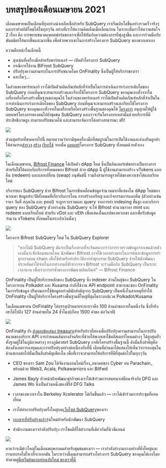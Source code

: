 # บทสรุปของเดือนเมษายน 2021

เดือนเมษายนเป็นเดือนที่ยุ่งอย่างน่าเหลือเชื่อสำหรับ SubQuery เราเริ่มเติบโตขึ้นอย่างรวดเร็วจริงๆ และเราทำสถิติใหม่ได้ในทุกๆวัน อย่างที่เราให้ความคิดเห็นเมื่อเดือนก่อน ในระยะสั้นเราให้ความสนใจ 2 เรื่อง คือ การขยายขนาดแพลตฟอร์มของเราเพื่อให้ทันกับความต้องการที่พุ่งสูงขึ้น และการร่วมมือกับพันธมิตรให้มากขึ้นและมากขึ้น เพื่อช่วยพวกเขาในการสร้างโครงการ SubQuery ของพวกเขาเอง

ความคืบหน้าในเดือนนี้

-   มุ่งเน้นที่เครื่องมือสำหรับพาร์ทเนอร์ — เปิดตัวโครงการ SubQuery
-   กรณีการใช้งาน BiFrost SubQuery
-   ปรับปรุงความสามารถในการปรับขนาดโดย OnFinality ซึ่งเป็นผู้ให้บริการของเรา
-   และอื่นๆ…

ในส่วนของพาร์ทเนอร์ เราได้เปิดตัวผลิตภัณฑ์หลักที่จำเป็นในการดำเนินการเร่งการเติบโตของ SubQuery ก่อนที่คุณจะสามารถสร้างและเรียกใช้โครงการ SubQuery ของคุณเองทั้งจากในเครื่องหรือโครงสร้างพื้นฐานของคุณได้ ในส่วนของพาร์ทเนอร์ เราได้เปิดตัวผลิตภัณฑ์หลักที่จำเป็นในการดำเนินการเร่งการเติบโตของ SubQuery ก่อนที่คุณจะสามารถสร้างและเรียกใช้โครงการ SubQuery ของคุณเองทั้งจากในเครื่องหรือโครงสร้างพื้นฐานของคุณได้ [โครงการ](https://project.subquery.network/) อนุญาตให้ผู้ใช้เผยแพร่โครงการของตนไปยังชุมชน SubQuery และเราจะรันโครงการเหล่านั้นด้วยบริการที่มีประสิทธิภาพสูง  สามารถปรับขนาดได้ และสามารถจัดการได้อย่างสาธารณะ ฟรี!

![](https://miro.medium.com/max/1400/0*zZkmiEq5g2BbAxfl)

ส่วนสุดท้ายที่ขาดหายไปนี้ หมายความว่าเรามีชุดเครื่องมือที่สมบูรณ์ในการเปิดใช้งานและส่งเสริมลูกค้าให้สามารถ[สำรวจ](https://explorer.subquery.network/) [สร้าง](https://doc.subquery.network/quickstart.html) [เรียกใช้](https://doc.subquery.network/run/indexing_query.html) จากนั้น [เผยแพร่](https://doc.subquery.network/publish/publish.html#benefits)โครงการ SubQuery ทั้งหมดด้วยตัวเอง

![](https://miro.medium.com/max/1400/0*pDQgyo3phe2ZcMml)

ในเดือนเมษายน, [Bifrost Finance](https://bifrost.finance/) ได้เปิดตัว dApp ใหม่ ซึ่งเป็นอินเตอร์เฟซอย่างเป็นทางการสำหรับใช้โต้ตอบกับบริการทั้งหมดของ Bifrost ด้วย dApp นี้ ผู้ใช้งานสามารถสร้าง vTokens แลกคืน (redeem) และแลกเปลี่ยน (swap) อนุพันธ์นี้ รวมถึงสามารถดูรายได้ของพวกเขาได้แบบเรียลไทม์

บริการของ SubQuery ช่วย Bifrost ในการขับเคลื่อนข้อมูลจำนวนมากที่แสดงใน dApp ใหม่ของพวกเขา ข้อมูลประวัติทั้งหมดที่เกี่ยวกับการโอน การสร้างเหรียญ และกิจกรรมการแลกคืน (ตัวอย่างเช่น ราคา วันที่ สกุลเงิน และ pool) จะถูกรวบรวมและ query จากการทำ indexing ขั้นสูง และบริการ query ของ SubQuery ตัวอย่างเช่น SubQuery จะให้ Bifrost คำนวณราคา mint และ redeem แบบเรียลไทม์ สำหรับ vDot และ vEth เพื่อแสดงในแอปของพวกเขา และเพื่อรับข้อมูลจำนวน vTokens ทั้งหมดในกระเป๋าเงินนั้นๆ

![](https://miro.medium.com/max/1400/0*heWoX8Kw1nm1iYd9)

โครงการ Bifrost SubQuery ใหม่ ใน SubQuery Explorer

> “หากไม่มี SubQuery มันจะเป็นเรื่องยากที่จะจินตนาการว่าการรวบรวมข้อมูลจากเชนด้วยตัวเองนั้นจะซับซ้อนขนาดไหน นักพัฒนา Bifrost อาจใช้เวลาอย่างมากในการค้นหาข้อมูลการทำธุรกรรมบน chain เพื่อใช้สำหรับทำประวัติการทำธุรกรรม SubQuery ช่วยให้นักพัฒนาประหยัดค่าใช้จ่ายในการทำงานที่ซ้ำซากจำเจ Bifrost จะร่วมมือกับ SubQuery เป็นระยะเวลานาน เพื่อเร่งการทำซ้ำของการพัฒนาผลิตภัณฑ์” — Bifrost Finance

OnFinality เป็นผู้ให้บริการหลักของ SubQuery ซึ่ง indexer ส่วนใหญ่ของ SubQuery ในโครงการบน Polkadot และ Kusama กำลังใช้งาน API endpoint สาธารณะของ OnFinality ในการรับข้อมูล ปริมาณการใช้ข้อมูลอย่างมีนัยสำคัญจาก SubQuery เป็นหนึ่งในสาเหตุที่ทำให้ OnFinality เป็นผู้ให้บริการโครงสร้างพื้นฐานที่ใหญ่ที่สุดในระบบนิเวศ Polkadot/Kusama

ในเดือนเมษายน OnFinality ได้บรรลุเป้าหมายระยะยาวคือ 100 ล้านคำขอภายในหนึ่งวัน ซึ่งที่จริงเขาได้ไปถึง 127 ล้านคำขอใน 24 ชั่วโมง(เกือบ 1500 คำขอ ต่อวินาที)

![](https://miro.medium.com/max/1400/0*FLq4vXluI9CTiBQ8)

OnFinality ยัง [ส่งมอบข้อเสนอ treasury](https://kusama.polkassembly.io/treasury/72)สำหรับก้าวที่สองเพื่อปรับปรุงความสามารถในการปรับขนาดของบริการ API การกำหนดเส้นทางอัจฉริยะที่ช่วยให้พวกเขาใช้คลัสเตอร์โหนดต่างๆ ได้สูงสุดทั่วทั้งฐานผู้ใช้ในภูมิภาคต่างๆ ทางภูมิศาสตร์ SubQuery อาศัยโครงสร้างพื้นฐานนี้ ดังนั้นสิ่งสำคัญคือต้องสังเกตการลงทุนและการปรับปรุงอย่างต่อเนื่องกับที่นี่ เดือนที่ผ่านมาได้แสดงให้เห็นว่าการลงทุนในด้านสเกลต่อไปนั้นเป็นสิ่งสำคัญเพียงใด เพื่อที่เราจะสามารถให้บริการที่ดีที่สุดต่อไปในทุกๆวัน

-   CEO ของเรา Sam Zou ได้จัดงานออนไลน์เรื่อง_อนาคตของ Cyber บน Parachain_ พร้อมด้วย Web3, Acala, Polkawarriors และ Bitfwd

-   James Bayly หัวหน้าฝ่ายพัฒนาธุรกิจของเราได้เข้าร่วมการสนทนาเสมือนจริงกับ DFG และ James Wo ซึ่งเป็นส่วนหนึ่งของซีรี่ส์ DFG Talks

-   เวลาของพวกเราใน Berkeley Xcelerator ได้เริ่มขึ้นแล้ว — เราได้เข้าร่วมการประชุมที่ยอดเยี่ยม
-   เราได้ทำการปรับปรุงครั้งใหญ่บน[เว็บไซต์ SubQuery](https://subquery.network/)ของเรา
-   [เอกสารที่ปรับปรุงแล้ว](https://doc.subquery.network/)รุ่นใหม่สำหรับนักพัฒนา SubQuery
-   สำนักงานของเรากำลังปรับปรุง เราโชคดีที่ได้ทำงานที่เดียวกันที่นิวซีแลนด์

![](https://miro.medium.com/max/1400/0*cOsJ2TLa4yqpY0Ig)

คาดว่าจะมีข่าวใหญ่ในเดือนพฤษภาคมสำหรับชุมชนของเรา — เรากำลังทำงานบางอย่างที่ยิ่งใหญ่และเราแทบรอไม่ไหวที่จะบอกมัน ในระหว่างนี้คุณสามารถสร้างโครงการ SubQuery ของคุณได้เองโดยทำตาม[คู่มือเริ่มต้นแบบย่อฉบับใหม่ ของเราที่นี่](https://doc.subquery.network/quickstart.html)